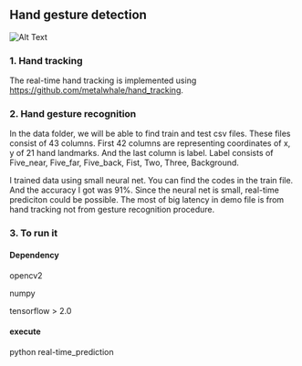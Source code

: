 ## Hand gesture detection

![Alt Text](./image/demo1.gif)

### 1. Hand tracking
The real-time hand tracking is implemented using https://github.com/metalwhale/hand_tracking.

### 2. Hand gesture recognition
In the data folder, we will be able to find train and test csv files. These files consist of 43 columns. First 42 columns are representing coordinates of x, y of 21 hand landmarks. And the last column is label. Label consists of Five_near, Five_far, Five_back, Fist, Two, Three, Background. 

I trained data using small neural net. You can find the codes in the train file. And the accuracy I got was 91%.
Since the neural net is small, real-time prediciton could be possible. The most of big latency in demo file is from hand tracking not from gesture recognition procedure.

### 3. To run it

#### Dependency

opencv2

numpy

tensorflow > 2.0


#### execute
python real-time_prediction
